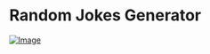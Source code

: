 # Random Jokes Generator

<a href="https://rojansapkota.com.np/">
         <img alt="Image" src="https://image.thum.io/get/https://rojangamingyt.github.io/joke-gen/">
      </a>
